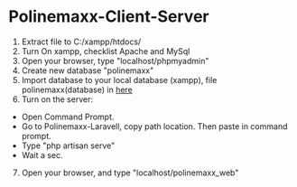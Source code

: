 # Polinemaxx-Client-Server

1. Extract file to C:/xampp/htdocs/
2. Turn On xampp, checklist Apache and MySql
3. Open your browser, type "localhost/phpmyadmin"
4. Create new database "polinemaxx"
5. Import database to your local database (xampp), file polinemaxx(database) in [here](https://github.com/b-bella99/Polinemaxx-Client-Server/blob/master/polinemaxx_web/polinemaxx.sql)
6. Turn on the server:
  - Open Command Prompt.
  - Go to Polinemaxx-Laravell, copy path location. Then paste in command prompt.
  - Type "php artisan serve"
  - Wait a sec.
7. Open your browser, and type "localhost/polinemaxx_web"
